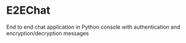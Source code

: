 # E2EChat
End to end chat application in Python console with authentication and encryption/decryption messages
